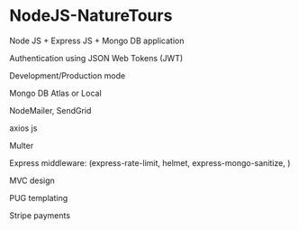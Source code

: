 # NodeJS-NatureTours
Node JS + Express JS + Mongo DB application

Authentication using JSON Web Tokens (JWT)

Development/Production mode

Mongo DB Atlas or Local

NodeMailer, SendGrid

axios js

Multer

Express middleware:  (express-rate-limit, helmet, express-mongo-sanitize, )

MVC design

PUG templating

Stripe payments
